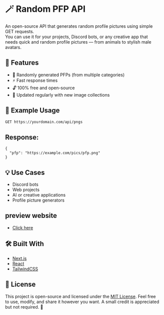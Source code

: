 # 🪄 Random PFP API

An open-source API that generates random profile pictures using simple GET requests.  
You can use it for your projects, Discord bots, or any creative app that needs quick and random profile pictures — from animals to stylish male avatars.

## 🚀 Features

- 🎨 Randomly generated PFPs (from multiple categories)
- ⚡ Fast response times
- 🔓 100% free and open-source
- 🔁 Updated regularly with new image collections

## 🧩 Example Usage

```bash
GET https://yourdomain.com/api/pngs
```

## Response:

```
{
  "pfp": "https://example.com/pics/pfp.png"
}
```

## 💡 Use Cases

- Discord bots
- Web projects
- AI or creative applications
- Profile picture generators

## preview website
- [Click here](https://youtu.be/MWz9OIlc-Zg)

## 🛠️ Built With

- [Next.js](https://nextjs.org/)
- [React](https://react.dev/)
- [TailwindCSS](https://tailwindcss.com/)

## 📄 License

This project is open-source and licensed under the [MIT License](LICENSE).
Feel free to use, modify, and share it however you want. A small credit is appreciated but not required. 💖
